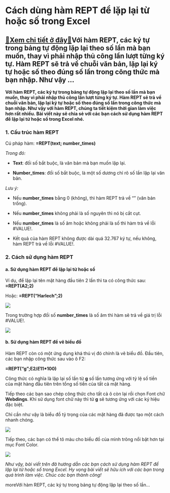 Cách dùng hàm REPT để lặp lại từ hoặc số trong Excel
====================================================

[:gift:Xem chi tiết ở đây:gift:](https://hddtvn.com/cach-dung-ham-rept-de-lap-lai-tu-hoac-so-trong-excel/)Với hàm REPT, các ký tự trong bảng tự động lặp lại theo số lần mà bạn muốn, thay vì phải nhập thủ công lần lượt từng ký tự. Hàm REPT sẽ trả về chuỗi văn bản, lặp lại ký tự hoặc số theo đúng số lần trong công thức mà bạn nhập. Như vậy …
-------------------------------------------------------------------------------------------------------------------------------------------------------------------------------------------------------------------------------------------

**Với hàm REPT, các ký tự trong bảng tự động lặp lại theo số lần mà bạn muốn, thay vì phải nhập thủ công lần lượt từng ký tự. Hàm REPT sẽ trả về chuỗi văn bản, lặp lại ký tự hoặc số theo đúng số lần trong công thức mà bạn nhập. Như vậy với hàm REPT, chúng ta tiết kiệm thời gian làm việc hơn rất nhiều. Bài viết này sẽ chia sẻ với các bạn cách sử dụng hàm REPT để lặp lại từ hoặc số trong Excel nhé.**


### 1. Cấu trúc hàm REPT


Cú pháp hàm: **=REPT(text; number\_times)**


*Trong đó:*




* **Text**: đối số bắt buộc, là văn bản mà bạn muốn lặp lại.

* **Number\_times**: đối số bắt buộc, là một số dương chỉ rõ số lần lặp lại văn bản.



*Lưu ý:*




* Nếu **number\_times** bằng 0 (không), thì hàm REPT trả về “” (văn bản trống).

* Nếu **number\_times** không phải là số nguyên thì nó bị cắt cụt.

* Nếu **number\_times** là số âm hoặc không phải là số thì hàm trả về lỗi #VALUE!.

* Kết quả của hàm REPT không được dài quá 32.767 ký tự, nếu không, hàm REPT trả về lỗi #VALUE!.



### 2. Cách sử dụng hàm REPT


#### a. Sử dụng hàm REPT để lặp lại từ hoặc số


Ví dụ, để lặp lại tên mặt hàng đầu tiên 2 lần thì ta có công thức sau: **=REPT(A2;2)**


Hoặc: **=REPT(“Harlech”;2)**


![](https://hddtvn.com/wp-content/uploads/2021/01/au0NzcU.png)


Trong trường hợp đối số **number\_times** là số âm thì hàm sẽ trả về giá trị lỗi #VALUE!.


![](https://hddtvn.com/wp-content/uploads/2021/01/IwNSJRz.png)


#### b. Sử dụng hàm REPT để vẽ biểu đồ


Hàm REPT còn có một ứng dụng khá thú vị đó chính là vẽ biểu đồ. Đầu tiên, các bạn nhập công thức sau vào ô F2:


**=REPT(“g”;E2/$E$11*100)**


Công thức có nghĩa là lặp lại số lần từ **g** số lần tương ứng với tỷ lệ số tiền của mặt hàng đầu tiên trên tổng số tiền của tất cả mặt hàng.


Tiếp theo các bạn sao chép công thức cho tất cả ô còn lại rồi chọn Font chữ **Webdings**. Khi sử dụng font chữ này thì từ **g** sẽ tương ứng với các ký hiệu đặc biệt.


Chỉ cần như vậy là biểu đồ tỷ trọng của các mặt hàng đã được tạo một cách nhanh chóng.


![](https://hddtvn.com/wp-content/uploads/2021/01/lSZDCYv.png)


Tiếp theo, các bạn có thể tô màu cho biểu đồ của mình trông nổi bật hơn tại mục Font Color.


[![](https://hddtvn.com/wp-content/uploads/2021/01/Q9oKBSm.png)](https://hddtvn.com/wp-content/uploads/2021/01/Q9oKBSm.png)


*Như vậy, bài viết trên đã hướng dẫn các bạn cách sử dụng hàm REPT để lặp lại từ hoặc số trong Excel. Hy vọng bài viết sẽ hữu ích với các bạn trong quá trình làm việc. Chúc các bạn thành công!*


moreVới hàm REPT, các ký tự trong bảng tự động lặp lại theo số lần…

